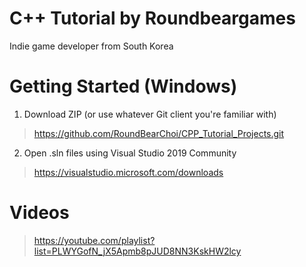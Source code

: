 # C++ Tutorial by Roundbeargames

Indie game developer from South Korea


# Getting Started (Windows)

1. Download ZIP (or use whatever Git client you're familiar with)

> https://github.com/RoundBearChoi/CPP_Tutorial_Projects.git

2. Open .sln files using Visual Studio 2019 Community 

> https://visualstudio.microsoft.com/downloads


# Videos

> https://youtube.com/playlist?list=PLWYGofN_jX5Apmb8pJUD8NN3KskHW2lcy
